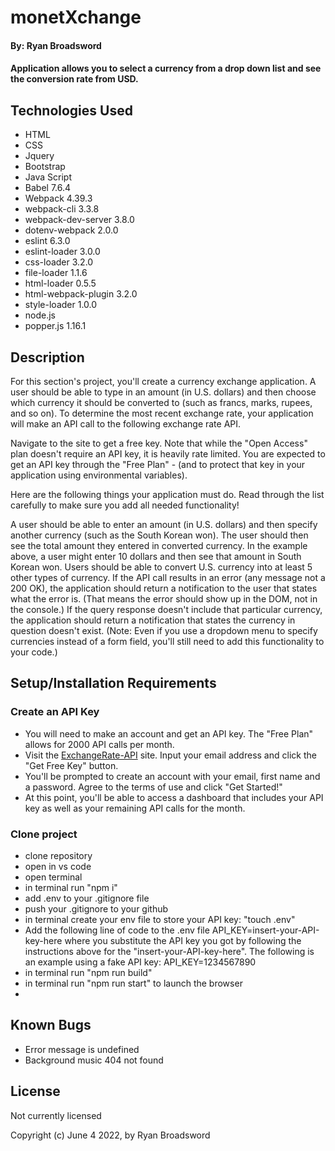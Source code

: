# monetXchange

#### By: Ryan Broadsword

#### Application allows you to select a currency from a drop down list and see the conversion rate from USD. 

## Technologies Used

* HTML
* CSS 
* Jquery
* Bootstrap
* Java Script
* Babel 7.6.4
* Webpack 4.39.3
* webpack-cli 3.3.8
* webpack-dev-server 3.8.0
* dotenv-webpack 2.0.0
* eslint 6.3.0
* eslint-loader 3.0.0
* css-loader 3.2.0
* file-loader 1.1.6
* html-loader 0.5.5
* html-webpack-plugin 3.2.0
* style-loader 1.0.0
* node.js
* popper.js 1.16.1


## Description 

For this section's project, you'll create a currency exchange application. A user should be able to type in an amount (in U.S. dollars) and then choose which currency it should be converted to (such as francs, marks, rupees, and so on). To determine the most recent exchange rate, your application will make an API call to the following exchange rate API.

Navigate to the site to get a free key. Note that while the "Open Access" plan doesn't require an API key, it is heavily rate limited. You are expected to get an API key through the "Free Plan" - (and to protect that key in your application using environmental variables).

Here are the following things your application must do. Read through the list carefully to make sure you add all needed functionality!

A user should be able to enter an amount (in U.S. dollars) and then specify another currency (such as the South Korean won). The user should then see the total amount they entered in converted currency. In the example above, a user might enter 10 dollars and then see that amount in South Korean won.
Users should be able to convert U.S. currency into at least 5 other types of currency.
If the API call results in an error (any message not a 200 OK), the application should return a notification to the user that states what the error is. (That means the error should show up in the DOM, not in the console.)
If the query response doesn't include that particular currency, the application should return a notification that states the currency in question doesn't exist. (Note: Even if you use a dropdown menu to specify currencies instead of a form field, you'll still need to add this functionality to your code.)

## Setup/Installation Requirements

### Create an API Key
* You will need to make an account and get an API key. The "Free Plan" allows for 2000 API calls per month.
* Visit the [ExchangeRate-API](https://www.exchangerate-api.com/) site. Input your email address and click the "Get Free Key" button. 
* You'll be prompted to create an account with your email, first name and a password. Agree to the terms of use and click "Get Started!"
* At this point, you'll be able to access a dashboard that includes your API key as well as your remaining API calls for the month.
### Clone project
* clone repository
* open in vs code
* open terminal
* in terminal run "npm i"
* add .env to your .gitignore file
* push your .gitignore to your github
* in terminal create your env file to store your API key: "touch .env"
* Add the following line of code to the .env file API_KEY=insert-your-API-key-here where you substitute the API key you got by following the instructions above for the "insert-your-API-key-here". The following is an example using a fake API key: API_KEY=1234567890
* in terminal run "npm run build"
* in terminal run "npm run start" to launch the browser
* 

## Known Bugs

* Error message is undefined
* Background music 404 not found

## License

Not currently licensed 

Copyright (c) June 4 2022, by Ryan Broadsword 
